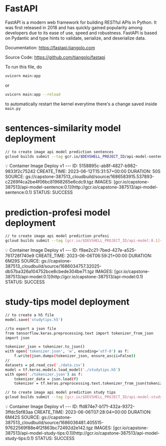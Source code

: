 # FastAPI

FastAPI is a modern web framework for building RESTful APIs in Python. It was first released in 2018 and has quickly gained popularity among developers due to its ease of use, speed and robustness. FastAPI is based on Pydantic and type hints to validate, serialize, and deserialize data.

Documentation: https://fastapi.tiangolo.com

Source Code: https://github.com/tiangolo/fastapi

To run this file, do
```bash
uvicorn main:app
```
or
```bash
uvicorn main:app --reload
```
to automatically restart the kernel everytime there's a change saved inside `main.py`

# sentences-similarity model deployment
```bash
// to create image api model prediction sentences
gcloud builds submit --tag gcr.io/$DEVSHELL_PROJECT_ID/api-model-sentence:0.1
```
<aside>
💡 Container Image Deploy v1
---
ID: 5158895c-ab8f-4827-b982-9833f2c75242
CREATE_TIME: 2023-06-12T15:31:57+00:00
DURATION: 50S
SOURCE: gs://capstone-387513_cloudbuild/source/1686583915.537893-c2269f4ca2be4f06bc81968265e6cdc9.tgz
IMAGES: [gcr.io/capstone-387513/api-model-sentence:0.1](http://gcr.io/capstone-387513/api-model-sentence:0.1)
STATUS: SUCCESS
</aside>


# prediction-profesi model deployment
```bash
// to create image api model prediction profesi
gcloud builds submit --tag [gcr.io/$DEVSHELL_PROJECT_ID/api-model:0.1](http://gcr.io/$DEVSHELL_PROJECT_ID/api-model:0.1)
```
<aside>
💡 Container Image Deploy v1
---
ID: f9ae2c21-7bed-427e-a525-761728f740e9
CREATE_TIME: 2023-06-06T06:59:21+00:00
DURATION: 6M29S
SOURCE: gs://capstone-387513_cloudbuild/source/1686034757.32025-db57ba326a104752bce8cbede304be71.tgz
IMAGES: [gcr.io/capstone-387513/api-model:0.1](http://gcr.io/capstone-387513/api-model:0.1)
STATUS: SUCCESS
</aside>

# study-tips model deployment
```bash
// to create a h5 file
model.save('studytips.h5')

//to export a json file
from tensorflow.keras.preprocessing.text import tokenizer_from_json
import json

tokenizer_json = tokenizer.to_json()
with open('tokenizer.json', 'w', encoding='utf-8') as f:
    f.write(json.dumps(tokenizer_json, ensure_ascii=False))
//
datasets = pd.read_csv('./data.csv')
model = tf.keras.models.load_model('./studytips.h5')
with open('./tokenizer.json') as f:
    tokenizer_data = json.load(f)
    tokenizer = tf.keras.preprocessing.text.tokenizer_from_json(tokenizer_data)
```

```bash
// to create image api model prediction study tips
gcloud builds submit --tag [gcr.io/$DEVSHELL_PROJECT_ID/api-model-study-tips:0.1](http://gcr.io/$DEVSHELL_PROJECT_ID/api-model:0.1)
```

<aside>
💡 Container Image Deploy v1
---
ID: ffd874e7-b171-432a-9372-3ffdc5bf83aa
CREATE_TIME: 2023-06-06T07:28:04+00:00
DURATION: 6M42S
SOURCE: gs://capstone-387513_cloudbuild/source/1686036481.405515-97622569f88e4f2f863bc72492d2e142.tgz
IMAGES: [gcr.io/capstone-387513/api-model-study-tips:0.1](http://gcr.io/capstone-387513/api-model-study-tips:0.1)
STATUS: SUCCESS
</aside>

